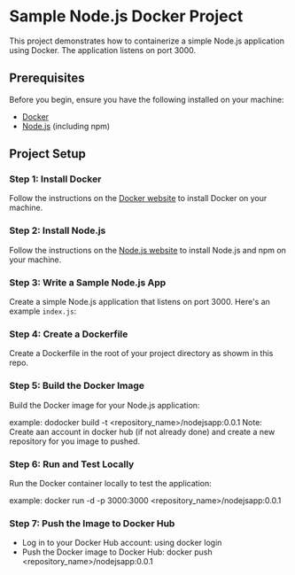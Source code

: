 # Sample Node.js Docker Project

This project demonstrates how to containerize a simple Node.js application using Docker. The application listens on port 3000.

## Prerequisites

Before you begin, ensure you have the following installed on your machine:

- [Docker](https://docs.docker.com/get-docker/)
- [Node.js](https://nodejs.org/) (including npm)

## Project Setup

### Step 1: Install Docker

Follow the instructions on the [Docker website](https://docs.docker.com/get-docker/) to install Docker on your machine.

### Step 2: Install Node.js

Follow the instructions on the [Node.js website](https://nodejs.org/) to install Node.js and npm on your machine.

### Step 3: Write a Sample Node.js App

Create a simple Node.js application that listens on port 3000. Here's an example `index.js`:

### Step 4: Create a Dockerfile

Create a Dockerfile in the root of your project directory as showm in this repo.

### Step 5: Build the Docker Image

Build the Docker image for your Node.js application:

example: dodocker build -t <repository_name>/nodejsapp:0.0.1
Note: Create aan account in docker hub (if not already done) and create a new repository for you image to pushed.

### Step 6: Run and Test Locally

Run the Docker container locally to test the application:

example: docker run -d -p 3000:3000 <repository_name>/nodejsapp:0.0.1

### Step 7: Push the Image to Docker Hub

- Log in to your Docker Hub account: using docker login
- Push the Docker image to Docker Hub: docker push <repository_name>/nodejsapp:0.0.1
